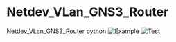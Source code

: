 # Netdev_VLan_GNS3_Router
Netdev_VLan_GNS3_Router python 
![Example](https://raw.githubusercontent.com/Matrix07ksa/Netdev_VLan_GNS3_Router/master/hejab.png)
![Test](https://github.com/Matrix07ksa/Netdev_VLan_GNS3_Router/blob/master/output_file/Router_python3.gif?raw=true)
